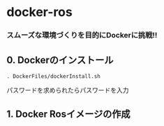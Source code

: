 # docker-ros 
### スムーズな環境づくりを目的にDockerに挑戦!!

## 0. Dockerのインストール

```
. DockerFiles/dockerInstall.sh
```
パスワードを求められたらパスワードを入力

## 1. Docker Rosイメージの作成
